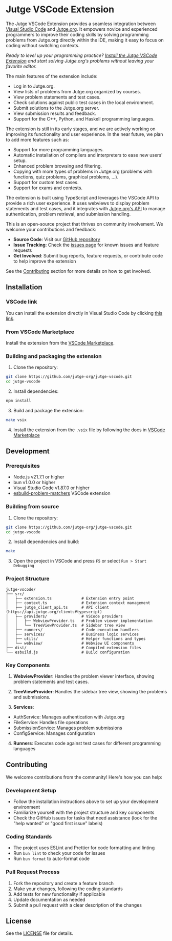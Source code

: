 # Jutge VSCode Extension

The Jutge VSCode Extension provides a seamless integration between [Visual Studio Code](https://code.visualstudio.com/) and [Jutge.org](https://jutge.org/). It empowers novice and experienced programmers to improve their coding skills by solving programming problems from Jutge.org directly within the IDE, making it easy to focus on coding without switching contexts.

_Ready to level up your programming practice? [Install the Jutge VSCode Extension](vscode:extension/jutge-org.jutge-vscode) and start solving Jutge.org's problems without leaving your favorite editor._

The main features of the extension include:

-   Log in to Jutge.org.
-   View lists of problems from Jutge.org organized by courses.
-   View problem statements and test cases.
-   Check solutions against public test cases in the local environment.
-   Submit solutions to the Jutge.org server.
-   View submission results and feedback.
-   Support for the C++, Python, and Haskell programming languages.

The extension is still in its early stages, and we are actively working on improving its functionality and user experience. In the near future, we plan to add more features such as:

-   Support for more programming languages.
-   Automatic installation of compilers and interpreters to ease new users' setup.
-   Enhanced problem browsing and filtering.
-   Copying with more types of problems in Jutge.org (problems with functions, quiz problems, graphical problems, ...).
-   Support for custom test cases.
-   Support for exams and contests.

The extension is built using TypeScript and leverages the VSCode API to provide a rich user experience. It uses webviews to display problem statements and test cases, and it integrates with [Jutge.org's API](https://api.jutge.org/) to manage authentication, problem retrieval, and submission handling.

This is an open-source project that thrives on community involvement. We welcome your contributions and feedback:

-   **Source Code**: Visit our [GitHub repository](https://github.com/jutge-org/jutge-vscode)
-   **Issue Tracking**: Check the [issues page](https://github.com/jutge-org/jutge-vscode/issues) for known issues and feature requests
-   **Get Involved**: Submit bug reports, feature requests, or contribute code to help improve the extension

See the [Contributing](#contributing) section for more details on how to get involved.

## Installation

### VSCode link

You can install the extension directly in Visual Studio Code by clicking [this link](vscode:extension/jutge-org.jutge-vscode).

### From VSCode Marketplace

Install the extension from the [VSCode Marketplace](https://marketplace.visualstudio.com/items?itemName=jutge-org.jutge-vscode).

### Building and packaging the extension

1. Clone the repository:

```bash
git clone https://github.com/jutge-org/jutge-vscode.git
cd jutge-vscode
```

2. Install dependencies:

```bash
npm install
```

3. Build and package the extension:

```bash
make vsix
```

4. Install the extension from the `.vsix` file by following the docs in [VSCode Marketplace](https://code.visualstudio.com/docs/editor/extension-marketplace#_install-from-a-vsix)

## Development

### Prerequisites

-   Node.js v21.7.1 or higher
-   bun v1.0.0 or higher
-   Visual Studio Code v1.87.0 or higher
-   [esbuild-problem-matchers](https://marketplace.visualstudio.com/items?itemName=connor4312.esbuild-problem-matchers) VSCode extension

### Building from source

1. Clone the repository:

```bash
git clone https://github.com/jutge-org/jutge-vscode.git
cd jutge-vscode
```

2. Install dependencies and build:

```bash
make
```

3. Open the project in VSCode and press `F5` or select `Run > Start Debugging`

### Project Structure

```
jutge-vscode/
├── src/
│   ├── extension.ts             # Extension entry point
│   ├── context.ts               # Extension context management
│   ├── jutge_client_api.ts      # API client (https://api.jutge.org/clients#typescript)
│   ├── providers/               # VSCode providers
│   │   ├── WebviewProvider.ts   # Problem viewer implementation
│   │   └── TreeViewProvider.ts  # Sidebar tree view
│   ├── runners/                 # Code execution handlers
│   ├── services/                # Business logic services
│   ├── utils/                   # Helper functions and types
│   └── webview/                 # Webview UI components
├── dist/                        # Compiled extension files
└── esbuild.js                   # Build configuration
```

### Key Components

1. **WebviewProvider**: Handles the problem viewer interface, showing problem statements and test cases.

2. **TreeViewProvider**: Handles the sidebar tree view, showing the problems and submissions.

3. **Services**:

-   AuthService: Manages authentication with Jutge.org
-   FileService: Handles file operations
-   SubmissionService: Manages problem submissions
-   ConfigService: Manages configuration

4. **Runners**: Executes code against test cases for different programming languages

## Contributing

We welcome contributions from the community! Here's how you can help:

### Development Setup

-   Follow the installation instructions above to set up your development environment
-   Familiarize yourself with the project structure and key components
-   Check the GitHub issues for tasks that need assistance (look for the "help wanted" or "good first issue" labels)

### Coding Standards

-   The project uses ESLint and Prettier for code formatting and linting
-   Run `bun lint` to check your code for issues
-   Run `bun format` to auto-format code

### Pull Request Process

1. Fork the repository and create a feature branch
2. Make your changes, following the coding standards
3. Add tests for new functionality if applicable
4. Update documentation as needed
5. Submit a pull request with a clear description of the changes

## License

See the [LICENSE](LICENSE) file for details.
